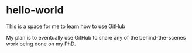 # hello-world
This is a space for me to learn how to use GitHub

My plan is to eventually use GitHub to share any of the behind-the-scenes work being done on my PhD.
